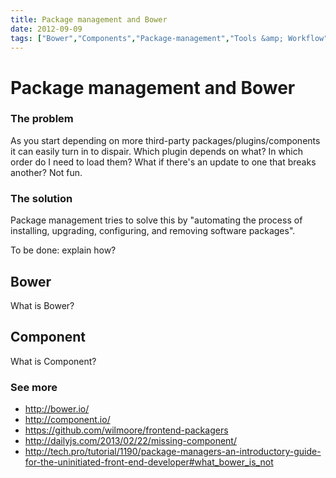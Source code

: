 ```yaml
---
title: Package management and Bower
date: 2012-09-09
tags: ["Bower","Components","Package-management","Tools &amp; Workflow"]
---
```


# Package management and Bower

### The problem

As you start depending on more third-party packages/plugins/components it can easily turn in to dispair. Which plugin depends on what? In which order do I need to load them? What if there's an update to one that breaks another? Not fun.

### The solution

Package management tries to solve this by "automating the process of installing, upgrading, configuring, and removing software packages".

To be done: explain how?

## Bower

What is Bower?

## Component

What is Component?

### See more

- http://bower.io/
- http://component.io/
- https://github.com/wilmoore/frontend-packagers
- http://dailyjs.com/2013/02/22/missing-component/
- http://tech.pro/tutorial/1190/package-managers-an-introductory-guide-for-the-uninitiated-front-end-developer#what_bower_is_not

